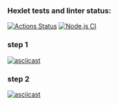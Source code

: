 ### Hexlet tests and linter status:
[![Actions Status](https://github.com/skhrv/frontend-testing-react-project-lvl2/workflows/hexlet-check/badge.svg)](https://github.com/skhrv/frontend-testing-react-project-lvl2/actions)
[![Node.js CI](https://github.com/skhrv/frontend-testing-react-project-lvl2/actions/workflows/main.yml/badge.svg)](https://github.com/skhrv/frontend-testing-react-project-lvl2/actions/workflows/main.yml)
### step 1

[![asciicast](https://asciinema.org/a/sVJcKVgHVSZ8ueMdHoBn7mTI0.svg)](https://asciinema.org/a/sVJcKVgHVSZ8ueMdHoBn7mTI0)


### step 2
[![asciicast](https://asciinema.org/a/NvkNrIgpoSpiph6e6WT2arC4y.svg)](https://asciinema.org/a/NvkNrIgpoSpiph6e6WT2arC4y)
